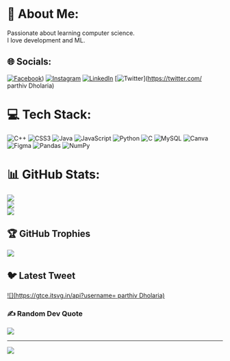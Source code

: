# 💫 About Me:
Passionate about learning computer science.<br>I love development and ML.


## 🌐 Socials:
[![Facebook](https://img.shields.io/badge/Facebook-%231877F2.svg?logo=Facebook&logoColor=white)](https://www.facebook.com/profile.php?id=100089006079231)) [![Instagram](https://img.shields.io/badge/Instagram-%23E4405F.svg?logo=Instagram&logoColor=white)](https://instagram.com/itz_parthiv61) [![LinkedIn](https://img.shields.io/badge/LinkedIn-%230077B5.svg?logo=linkedin&logoColor=white)](https://www.linkedin.com/in/parthiv-dholaria-249a0b1ab/) [![Twitter](https://img.shields.io/badge/Twitter-%231DA1F2.svg?logo=Twitter&logoColor=white)](https://twitter.com/ parthiv Dholaria) 

# 💻 Tech Stack:
![C++](https://img.shields.io/badge/c++-%2300599C.svg?style=for-the-badge&logo=c%2B%2B&logoColor=white) ![CSS3](https://img.shields.io/badge/css3-%231572B6.svg?style=for-the-badge&logo=css3&logoColor=white) ![Java](https://img.shields.io/badge/java-%23ED8B00.svg?style=for-the-badge&logo=java&logoColor=white) ![JavaScript](https://img.shields.io/badge/javascript-%23323330.svg?style=for-the-badge&logo=javascript&logoColor=%23F7DF1E) ![Python](https://img.shields.io/badge/python-3670A0?style=for-the-badge&logo=python&logoColor=ffdd54) ![C](https://img.shields.io/badge/c-%2300599C.svg?style=for-the-badge&logo=c&logoColor=white) ![MySQL](https://img.shields.io/badge/mysql-%2300f.svg?style=for-the-badge&logo=mysql&logoColor=white) ![Canva](https://img.shields.io/badge/Canva-%2300C4CC.svg?style=for-the-badge&logo=Canva&logoColor=white) 	![Figma](https://img.shields.io/badge/figma-%23F24E1E.svg?style=for-the-badge&logo=figma&logoColor=white) ![Pandas](https://img.shields.io/badge/pandas-%23150458.svg?style=for-the-badge&logo=pandas&logoColor=white) ![NumPy](https://img.shields.io/badge/numpy-%23013243.svg?style=for-the-badge&logo=numpy&logoColor=white)
# 📊 GitHub Stats:
![](https://github-readme-stats.vercel.app/api?username=parthivdholaria&theme=dark&hide_border=false&include_all_commits=false&count_private=false)<br/>
![](https://github-readme-streak-stats.herokuapp.com/?user=parthivdholaria&theme=dark&hide_border=false)<br/>
![](https://github-readme-stats.vercel.app/api/top-langs/?username=parthivdholaria&theme=dark&hide_border=false&include_all_commits=false&count_private=false&layout=compact)

## 🏆 GitHub Trophies
![](https://github-profile-trophy.vercel.app/?username=parthivdholaria&theme=radical&no-frame=false&no-bg=true&margin-w=4)

## 🐦 Latest Tweet
[![](https://gtce.itsvg.in/api?username= parthiv Dholaria)](https://github.com/VishwaGauravIn/github-twitter-card-embed)

### ✍️ Random Dev Quote
![](https://quotes-github-readme.vercel.app/api?type=horizontal&theme=radical)

---
[![](https://visitcount.itsvg.in/api?id=parthivdholaria&icon=0&color=0)](https://visitcount.itsvg.in)

<!-- Proudly created with GPRM ( https://gprm.itsvg.in ) -->
